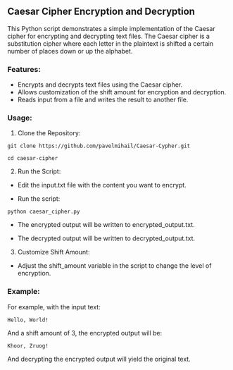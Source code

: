 ## Caesar Cipher Encryption and Decryption

This Python script demonstrates a simple implementation of the Caesar cipher for encrypting and decrypting text files. The Caesar cipher is a substitution cipher where each letter in the plaintext is shifted a certain number of places down or up the alphabet.

### Features:

* Encrypts and decrypts text files using the Caesar cipher.
* Allows customization of the shift amount for encryption and decryption.
* Reads input from a file and writes the result to another file.
### Usage:

1. Clone the Repository:

```
git clone https://github.com/pavelmihail/Caesar-Cypher.git

cd caesar-cipher
```
2. Run the Script:

* Edit the input.txt file with the content you want to encrypt.

* Run the script:

```
python caesar_cipher.py
```
* The encrypted output will be written to encrypted_output.txt.

* The decrypted output will be written to decrypted_output.txt.

3. Customize Shift Amount:

* Adjust the shift_amount variable in the script to change the level of encryption.
### Example:

For example, with the input text:

```
Hello, World!
```
And a shift amount of 3, the encrypted output will be:

```
Khoor, Zruog!
```
And decrypting the encrypted output will yield the original text.
